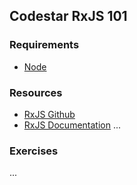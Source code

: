 ## Codestar RxJS 101

### Requirements
* [Node](https://nodejs.org/en/download/)


### Resources
* [RxJS Github](https://github.com/reactivex/rxjs)
* [RxJS Documentation](http://reactivex.io/rxjs/)
...

### Exercises
...

